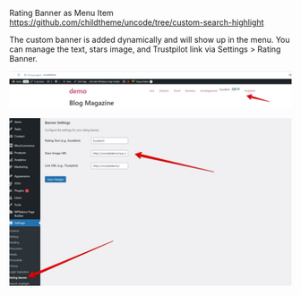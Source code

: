 Rating Banner as Menu Item
https://github.com/childtheme/uncode/tree/custom-search-highlight

The custom banner is added dynamically and will show up in the menu. 
You can manage the text, stars image, and Trustpilot link via Settings > Rating Banner.

![Alt text](https://github.com/childtheme/uncode/blob/custom-menu-rating-banner/screenshot4.jpg)

![Alt text](https://github.com/childtheme/uncode/blob/custom-menu-rating-banner/screenshot1.jpg)

   
